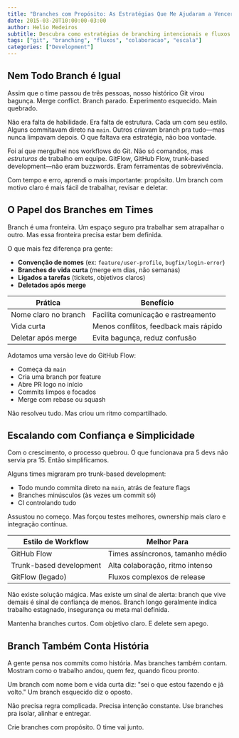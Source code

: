 ```yaml
---
title: "Branches com Propósito: As Estratégias Que Me Ajudaram a Vencer em Escala"
date: 2015-03-20T10:00:00-03:00
author: Helio Medeiros
subtitle: Descubra como estratégias de branching intencionais e fluxos claros transformam históricos Git caóticos em colaboração estruturada de equipe—do GitHub Flow ao trunk-based development em escala
tags: ["git", "branching", "fluxos", "colaboracao", "escala"]
categories: ["Development"]
---
```


## Nem Todo Branch é Igual

Assim que o time passou de três pessoas, nosso histórico Git virou bagunça. Merge conflict. Branch parado. Experimento esquecido. Main quebrado.

Não era falta de habilidade. Era falta de estrutura. Cada um com seu estilo. Alguns commitavam direto na `main`. Outros criavam branch pra tudo—mas nunca limpavam depois. O que faltava era estratégia, não boa vontade.

Foi aí que mergulhei nos workflows do Git. Não só comandos, mas _estruturas_ de trabalho em equipe. GitFlow, GitHub Flow, trunk-based development—não eram buzzwords. Eram ferramentas de sobrevivência.

Com tempo e erro, aprendi o mais importante: propósito. Um branch com motivo claro é mais fácil de trabalhar, revisar e deletar.

## O Papel dos Branches em Times

Branch é uma fronteira. Um espaço seguro pra trabalhar sem atrapalhar o outro. Mas essa fronteira precisa estar bem definida.

O que mais fez diferença pra gente:

- **Convenção de nomes** (ex: `feature/user-profile`, `bugfix/login-error`)
- **Branches de vida curta** (merge em dias, não semanas)
- **Ligados a tarefas** (tickets, objetivos claros)
- **Deletados após merge**

| Prática              | Benefício                             |
| -------------------- | ------------------------------------- |
| Nome claro no branch | Facilita comunicação e rastreamento   |
| Vida curta           | Menos conflitos, feedback mais rápido |
| Deletar após merge   | Evita bagunça, reduz confusão         |

Adotamos uma versão leve do GitHub Flow:

- Começa da `main`
- Cria uma branch por feature
- Abre PR logo no início
- Commits limpos e focados
- Merge com rebase ou squash

Não resolveu tudo. Mas criou um ritmo compartilhado.

## Escalando com Confiança e Simplicidade

Com o crescimento, o processo quebrou. O que funcionava pra 5 devs não servia pra 15. Então simplificamos.

Alguns times migraram pro trunk-based development:

- Todo mundo commita direto na `main`, atrás de feature flags
- Branches minúsculos (às vezes um commit só)
- CI controlando tudo

Assustou no começo. Mas forçou testes melhores, ownership mais claro e integração contínua.

| Estilo de Workflow      | Melhor Para                      |
| ----------------------- | -------------------------------- |
| GitHub Flow             | Times assíncronos, tamanho médio |
| Trunk-based development | Alta colaboração, ritmo intenso  |
| GitFlow (legado)        | Fluxos complexos de release      |

Não existe solução mágica. Mas existe um sinal de alerta: branch que vive demais é sinal de confiança de menos. Branch longo geralmente indica trabalho estagnado, insegurança ou meta mal definida.

Mantenha branches curtos. Com objetivo claro. E delete sem apego.

## Branch Também Conta História

A gente pensa nos commits como história. Mas branches também contam. Mostram como o trabalho andou, quem fez, quando ficou pronto.

Um branch com nome bom e vida curta diz: "sei o que estou fazendo e já volto." Um branch esquecido diz o oposto.

Não precisa regra complicada. Precisa intenção constante. Use branches pra isolar, alinhar e entregar.

Crie branches com propósito. O time vai junto.
